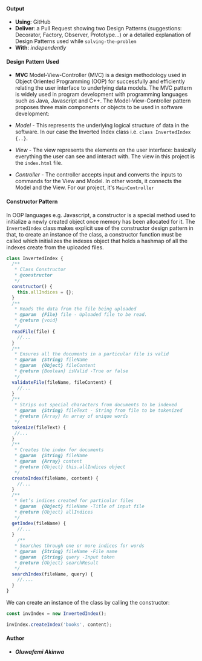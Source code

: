 #### Output
- **Using**: GitHub
- **Deliver**: a Pull Request showing two Design Patterns (suggestions: Decorator, Factory, Observer, Prototype...) or a detailed explanation of Design Patterns used while `solving-the-problem`
- **With**: *independently*

#### Design Pattern Used
- **MVC**
Model-View-Controller (MVC) is a design methodology used in Object Oriented Programming (OOP) for successfully and efficiently relating the user interface to underlying data models. The MVC pattern is widely used in program development with programming languages such as Java, Javascript and C++.
The Model-View-Controller pattern proposes three main components or objects to be used in software development:
- *Model* - This represents the underlying logical structure of data in the software. In our case the Inverted Index class i.e. `class InvertedIndex {..}`.

- *View* - The view represents the elements on the user interface: basically everything the user can see and interact with. The view in this project is the `index.html` file.

- *Controller* - The controller accepts input and converts the inputs to commands for the View and Model. In other words, it connects the Model and the View. For our project, it's `MainController`

#### Constructor Pattern
In OOP languages e.g. Javascript, a constructor is a special method used to initialize a newly created object once memory has been allocated for it. 
The `InvertedIndex` class makes explicit use of the constructor design pattern in that, to create an instance of the class, a constructor function must be called which initializes the indexes object that holds a hashmap of all the indexes create from the uploaded files.

```javascript
class InvertedIndex {
  /**
   * Class Constructor
   * @constructor
   */
  constructor() {
    this.allIndices = {};
  }
  /**
   * Reads the data from the file being uploaded
   * @param  {File} file - Uploaded file to be read.
   * @return {void}
   */
  readFile(file) {
    //...
  }
  /**
   * Ensures all the documents in a particular file is valid
   * @param  {String} fileName
   * @param  {Object} fileContent
   * @return {Boolean} isValid -True or false
   */
  validateFile(fileName, fileContent) {
    //...
  }
  /**
   * Strips out special characters from documents to be indexed
   * @param  {String} fileText - String from file to be tokenized
   * @return {Array} An array of unique words
   */
  tokenize(fileText) {
   //...
  }
  /**
   * Creates the index for documents
   * @param  {String} fileName
   * @param  {Array} content
   * @return {Object} this.allIndices object
   */
  createIndex(fileName, content) {
    //...
  }
  /**
   * Get’s indices created for particular files
   * @param  {Object} fileName -Title of input file
   * @return {Object} allIndices
   */
  getIndex(fileName) {
    //...
  }
    /**
   * Searches through one or more indices for words
   * @param  {String} fileName -File name
   * @param  {String} query -Input token
   * @return {Object} searchResult
   */
  searchIndex(fileName, query) {
    //....
  }
}
```
We can create an instance of the class by calling the constructor:

```javascript
const invIndex = new InvertedIndex();

invIndex.createIndex('books', content);

```

#### Author
- _**Oluwafemi Akinwa**_